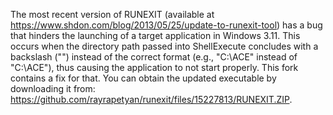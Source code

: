 The most recent version of RUNEXIT (available at https://www.shdon.com/blog/2013/05/25/update-to-runexit-tool) has a bug that hinders the launching of a target application in Windows 3.11. This occurs when the directory path passed into ShellExecute concludes with a backslash ("\") instead of the correct format (e.g., "C:\ACE\" instead of "C:\ACE"), thus causing the application to not start properly. This fork contains a fix for that. You can obtain the updated executable by downloading it from: https://github.com/rayrapetyan/runexit/files/15227813/RUNEXIT.ZIP.
